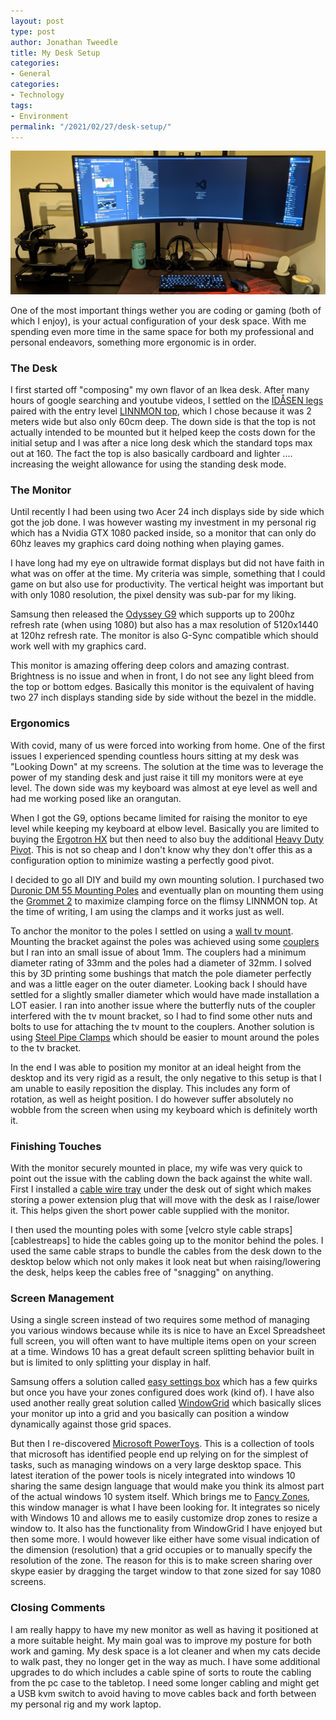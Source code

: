 ```yaml
---
layout: post
type: post
author: Jonathan Tweedle
title: My Desk Setup
categories:
- General
categories:
- Technology
tags:
- Environment
permalink: "/2021/02/27/desk-setup/"
---
```


![banner][banner]

One of the most important things wether you are coding or gaming (both of which I enjoy), is your actual configuration of your desk space. With me spending even more time in the same space for both my professional and personal endeavors, something more ergonomic is in order.

### The Desk

I first started off "composing" my own flavor of an Ikea desk. After many hours of google searching and youtube videos, I settled on the [IDÅSEN legs][tablelegs] paired with the entry level [LINNMON top][tabletop], which I chose because it was 2 meters wide but also only 60cm deep. The down side is that the top is not actually intended to be mounted but it helped keep the costs down for the initial setup and I was after a nice long desk which the standard tops max out at 160. The fact the top is also basically cardboard and lighter .... increasing the weight allowance for using the standing desk mode.

### The Monitor

Until recently I had been using two Acer 24 inch displays side by side which got the job done. I was however wasting my investment in my personal rig which has a Nvidia GTX 1080 packed inside, so a monitor that can only do 60hz leaves my graphics card doing nothing when playing games. 

I have long had my eye on ultrawide format displays but did not have faith in what was on offer at the time. My criteria was simple, something that I could game on but also use for productivity. The vertical height was important but with only 1080 resolution, the pixel density was sub-par for my liking. 

Samsung then released the [Odyssey G9][monitor] which supports up to 200hz refresh rate (when using 1080) but also has a max resolution of 5120x1440 at 120hz refresh rate. The monitor is also G-Sync compatible which should work well with my graphics card.

This monitor is amazing offering deep colors and amazing contrast. Brightness is no issue and when in front, I do not see any light bleed from the top or bottom edges. Basically this monitor is the equivalent of having two 27 inch displays standing side by side without the bezel in the middle.

### Ergonomics

With covid, many of us were forced into working from home. One of the first issues I experienced spending countless hours sitting at my desk was "Looking Down" at my screens. The solution at the time was to leverage the power of my standing desk and just raise it till my monitors were at eye level. The down side was my keyboard was almost at eye level as well and had me working posed like an orangutan. 

When I got the G9, options became limited for raising the monitor to eye level while keeping my keyboard at elbow level. Basically you are limited to buying the [Ergotron HX][ergotron] but then need to also buy the additional [Heavy Duty Pivot][pivot]. This is not so cheap and I don't know why they don't offer this as a configuration option to minimize wasting a perfectly good pivot.

I decided to go all DIY and build my own mounting solution. I purchased two [Duronic DM 55 Mounting Poles][mountpoles] and eventually plan on mounting them using the [Grommet 2][mountgrommet] to maximize clamping force on the flimsy LINNMON top. At the time of writing, I am using the clamps and it works just as well. 

To anchor the monitor to the poles I settled on using a [wall tv mount][tvwallmount]. Mounting the bracket against the poles was achieved using some [couplers][coupler] but I ran into an small issue of about 1mm. The couplers had a minimum diameter rating of 33mm and the poles had a diameter of 32mm. I solved this by 3D printing some bushings that match the pole diameter perfectly and was a little eager on the outer diameter. Looking back I should have settled for a slightly smaller diameter which would have made installation a LOT easier. I ran into another issue where the butterfly nuts of the coupler interfered with the tv mount bracket, so I had to find some other nuts and bolts to use for attaching the tv mount to the couplers. Another solution is using [Steel Pipe Clamps][clamps] which should be easier to mount around the poles to the tv bracket.

In the end I was able to position my monitor at an ideal height from the desktop and its very rigid as a result, the only negative to this setup is that I am unable to easily reposition the display. This includes any form of rotation, as well as height position. I do however suffer absolutely no wobble from the screen when using my keyboard which is definitely worth it.

### Finishing Touches

With the monitor securely mounted in place, my wife was very quick to point out the issue with the cabling down the back against the white wall. First I installed a [cable wire tray][wiretray] under the desk out of sight which makes storing a power extension plug that will move with the desk as I raise/lower it. This helps given the short power cable supplied with the monitor.

I then used the mounting poles with some [velcro style cable straps][cablestreaps] to hide the cables going up to the monitor behind the poles. I used the same cable straps to bundle the cables from the desk down to the desktop below which not only makes it look neat but when raising/lowering the desk, helps keep the cables free of "snagging" on anything.

### Screen Management

Using a single screen instead of two requires some method of managing you various windows because while its is nice to have an Excel Spreadsheet full screen, you will often want to have multiple items open on your screen at a time. Windows 10 has a great default screen splitting behavior built in but is limited to only splitting your display in half. 

Samsung offers a solution called [easy settings box][easysettings] which has a few quirks but once you have your zones configured does work (kind of). I have also used another really great solution called [WindowGrid][windowgrid] which basically slices your monitor up into a grid and you basically can position a window dynamically against those grid spaces.

But then I re-discovered [Microsoft PowerToys][powertoys]. This is a collection of tools that microsoft has identified people end up relying on for the simplest of tasks, such as managing windows on a very large desktop space. This latest iteration of the power tools is nicely integrated into windows 10 sharing the same design language that would make you think its almost part of the actual windows 10 system itself. Which brings me to [Fancy Zones][fancyzones], this window manager is what I have been looking for. It integrates so nicely with Windows 10 and allows me to easily customize drop zones to resize a window to. It also has the functionality from WindowGrid I have enjoyed but then some more. I would however like either have some visual indication of the dimension (resolution) that a grid occupies or to manually specify the resolution of the zone. The reason for this is to make screen sharing over skype easier by dragging the target window to that zone sized for say 1080 screens. 

### Closing Comments

I am really happy to have my new monitor as well as having it positioned at a more suitable height. My main goal was to improve my posture for both work and gaming. My desk space is a lot cleaner and when my cats decide to walk past, they no longer get in the way as much. I have some additional upgrades to do which includes a cable spine of sorts to route the cabling from the pc case to the tabletop. I need some longer cabling and might get a USB kvm switch to avoid having to move cables back and forth between my personal rig and my work laptop. 

[banner]: /assets/2021/02/20210227A.jpg
[wiretray]: https://www.amazon.co.uk/gp/product/B072HNJJWQ/ref=ppx_yo_dt_b_asin_title_o00_s00?ie=UTF8&psc=1
[tvwallmount]: https://www.amazon.co.uk/gp/product/B07D3S6Z29/ref=ppx_yo_dt_b_asin_title_o01_s00?ie=UTF8&psc=1
[cablestraps]: https://www.amazon.co.uk/gp/product/B083K8M8Y1/ref=ppx_yo_dt_b_asin_title_o02_s00?ie=UTF8&psc=1
[mountpoles]: https://www.amazon.co.uk/gp/product/B00QE0IWCS/ref=ppx_yo_dt_b_asin_title_o03_s00?ie=UTF8&psc=1
[mountgrommet]: https://www.amazon.co.uk/gp/product/B00UJNJQSU/ref=ppx_yo_dt_b_asin_title_o03_s01?ie=UTF8&psc=1
[coupler]: https://www.amazon.co.uk/gp/product/B07KQG4H2K/ref=ppx_yo_dt_b_asin_title_o04_s00?ie=UTF8&psc=1
[clamps]: https://www.amazon.co.uk/gp/product/B01LXN0Q59/ref=ppx_yo_dt_b_asin_title_o01_s00?ie=UTF8&psc=1
[tabletop]: https://www.ikea.com/gb/en/p/linnmon-table-top-black-brown-80251358/
[tablelegs]: https://www.ikea.com/gb/en/p/idasen-underframe-sit-stand-f-table-tp-el-dark-grey-10412171/
[monitor]: https://www.samsung.com/uk/monitors/gaming/dqhd-monitor-with-1000r-curved-display-49-inch-lc49g95tssuxen/
[ergotron]: https://www.ergotron.com/en-gb/products/product-details/45-475#?color=white
[pivot]: https://www.ergotron.com/en-gb/products/product-details/98-540
[powertoys]: https://github.com/microsoft/PowerToys
[windowgrid]: http://windowgrid.net/
[easysettings]: https://displaysolutions.samsung.com/support/resources/product-support/easy+setting+box
[fancyzones]: https://docs.microsoft.com/en-us/windows/powertoys/fancyzones